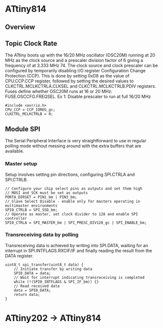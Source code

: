# ATtiny814
## Overview
## Topic Clock Rate

The ATtiny boots up with the 16/20 MHz oscillator (OSC20M) running at 20 MHz as the clock source and a prescaler division factor of 6 giving a frequency of at 3.333 MHz <ref>74</ref>.
The clock source and clock prescaler can be configured by temporarily disabling I/O register Configuration Change Protection (CCP). This is done by setting 0xD8 as the value of <reg>CPU.CCP.CCP</reg> register, followed by setting the desired values to <reg>CLKCTRL.MCLKCTRLA.CLKSEL</reg> and <reg>CLKCTRL.MCLKCTRLB.PDIV</reg> registers.
<topic>Fuses</topic> define whether OSC20M runs at 16 or 20 MHz: <reg>FUSE.OSCCFG.FREQSEL</reg>.
Ex 1: Disable prescaler to run at full 16/20 MHz

```
#include <avr/io.h>
CPU_CCP = CCP_IOREG_gc;
CLKCTRL_MCLKCTRLB = 0;
```

## Module SPI
The Serial Peripheral Interface is very straightforward to use in regular polling mode without messing around with the extra buffers that are available.

### Master setup
Setup involves setting pin directions, configuring <reg>SPI.CTRLA</reg> and <reg>SPI.CTRLB</reg>.
```avr
// Configure your chip select pins as outputs and set them high
// MOSI and SCK must be set as outputs
PORTA_DIRSET = PIN1_bm | PIN3_bm;
// Slave Select Disable - enable only for masters operating in multimaster environments
SPI0_CTRLB = SPI_SSD_bm;
// Operate as master, set clock divider to 128 and enable SPI controller
SPI0_CTRLA = SPI_MASTER_bm | SPI_PRESC_DIV128_gc | SPI_ENABLE_bm;
```
### Transreceiving data by polling
Transreceiving data is achieved by writing into <reg>SPI.DATA</reg>, waiting for an interrupt in <reg>SPI.INTFLAGS.RXCIF/IF</reg> and finally reading the result from the DATA register.
```avr
uint8_t spi_transfer(uint8_t data) {
    // Initiate transfer by writing data
    SPI0_DATA = data;
    // Wait for interrupt indicating transreceiving is completed
    while (!(SPI0_INTFLAGS & SPI_IF_bm)) {}
    // Read received data
    data = SPI0_DATA;
    return data;
}
```

# ATtiny202 -> ATtiny814
